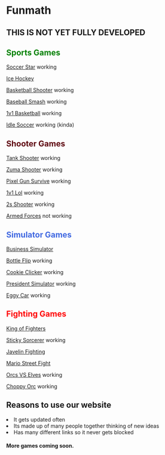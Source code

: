 





# Funmath


<h2>THIS IS NOT YET FULLY DEVELOPED</h2>



<h2 style="color:green;">Sports Games </h2>

[Soccer Star](https://cosmosinagalaxy.github.io/Funmath/soccerstar.html) working

[Ice Hockey](https://cosmosinagalaxy.github.io/Funmath/icehockey.html)

[Basketball Shooter](https://cosmosinagalaxy.github.io/Funmath/basketballshooter.html) working




[Baseball Smash](https://cosmosinagalaxy.github.io/Funmath/baseballsmash.html) working
 

[1v1 Basketball](https://cosmosinagalaxy.github.io/Funmath/1v1basketball.html) working


[Idle Soccer](https://cosmosinagalaxy.github.io/Funmath/idlesoccer.html) working (kinda)


<h2 style="color:#5e040e;">Shooter Games</h2>


[Tank Shooter](https://cosmosinagalaxy.github.io/Funmath/tankshooter.html) working

[Zuma Shooter](https://cosmosinagalaxy.github.io/Funmath/zumashooter.html) working

[Pixel Gun Survive](https://cosmosinagalaxy.github.io/Funmath/pixelgunsurvive.html) working



  [1v1 Lol](https://games.imc.re/ngs/1v1lol/) working 

[2s Shooter](https://cosmosinagalaxy.github.io/Funmath/2dshooter.html) working


 [Armed Forces](https://anchorxandthe.world/games/armedforces) not working 
 <h2 style="color:royalblue;">Simulator Games </h2>


[Business Simulator](https://cosmosinagalaxy.github.io/Funmath/businesssimulator.html)




[Bottle Flip](https://cosmosinagalaxy.github.io/Funmath/bottleflip.html) working
   
[Cookie Clicker](https://jetyuh.github.io/cookie-clicker/) working

[President Simulator](https://cosmosinagalaxy.github.io/Funmath/presidentsim.html) working

[Eggy Car](https://cosmosinagalaxy.github.io/Funmath/eggycar.html) working





<h2 style="color:red;">Fighting Games </h2>

[King of Fighters](https://cosmosinagalaxy.github.io/Funmath/kingoffighters.html)

[Sticky Sorcerer](https://jetyehsunblocked.codehs.me/games/sticky-sorcerer.html) working



[Javelin Fighting](https://cosmosinagalaxy.github.io/Funmath/javelinfighting.html)

[Mario Street Fight](https://cosmosinagalaxy.github.io/Funmath/mariofight.html)


[Orcs VS Elves](https://jetyehsunblocked.codehs.me/games/orcs-vs-elves.html) working


[Choppy Orc](https://jetyehsunblocked.codehs.me/games/choppy-orc.html) working







 <h2>Reasons to use our website</h2>

 <li> It gets updated often
 <li>Its made up of many people together thinking of new ideas
 <li>Has many different links so it never gets blocked
<h4>More games coming soon. 






